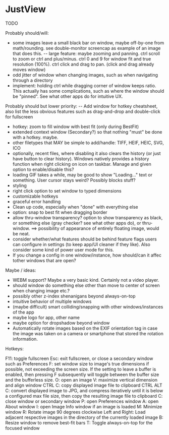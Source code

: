 # JustView

TODO

Probably should/will:
- some images leave a small black bar on window, maybe off-by-one from math/rounding. see double-monitor screencap as example of an image that does this.
-- large feature: maybe zooming and panning. ctrl scroll to zoom or ctrl and plus/minus. ctrl 0 and 9 for window fit and true resolution (100%). ctrl click and drag to pan. (click and drag already moves window)
- odd jitter of window when changing images, such as when navigating through a directory
- implement: holding ctrl while dragging corner of window keeps ratio. This actually has some complications, such as where the window should be "pinned". See what other apps do for intuitive UX.


Probably should but lower priority:
-- Add window for hotkey cheatsheet, also list the less obvious features such as drag-and-drop and double-click for fullscreen
- hotkey: zoom to fill window with best fit (only during BestFit)
- extended context window (Secondary?) so that nothing "must" be done with a hotkey. maybe.
- other filetypes that MAY be simple to add/handle: TIFF, HEIF, HEIC, SVG, ICO
- optionally, recent files, where disabling it also clears the history (or just have button to clear history). Windows natively provides a history function when right clicking on icon on taskbar. Manage and given option to enable/disable this?
- loading GIF takes a while, may be good to show "Loading..." text or something. User cursor stays weird? Possibly blocks stuff?
- styling
- right click option to set window to typed dimensions
- customizable hotkeys
- graceful error handling
- Clean up code, especially when "done" with everything else
- option: snap to best fit when dragging border
- allow thru-window transparency? option to show transparency as black, or something else (gray checker? see what other apps do), or thru-window. ==> possibility of appearance of entirely floating image, would be neat.
- consider whether/what features should be behind feature flags users can configure in settings (to keep app/UI cleaner if they like). Also consider some kind of power user mode for this.
- If you change a config in one window/instance, how should/can it affec tother windows that are open?


Maybe / ideas:
- WEBM support? Maybe a very basic kind. Certainly not a video player.
- should window do something else other than move to center of screen when changing image etc.?
- possibly other z-index shenanigans beyond always-on-top
- intuitive behavior of multiple windows
- (maybe difficult) smart colliding/snapping with other windows/instances of the app
- maybe logo for app, other name
- maybe option for dropshadow beyond window
- Automatically rotate images based on the EXIF orientation tag in case the image was taken on a camera or smartphone that stored the rotation information.



Hotkeys:

F11: toggle fullscreen
Esc: exit fullscreen, or close a secondary window such as Preferences
F: set window size to image's true dimensions if possible, not exceeding the screen size. If the setting to leave a buffer is enabled, then pressing F subsequently will toggle between the buffer size and the bufferless size.
O: open an image
V: maximize vertical dimension and align window
CTRL C: copy displayed image file to clipboard
CTRL ALT C: convert displayed image to JPG, and compress iteratively until it is below a configured max file size, then copy the resulting image file to clipboard
C: close window or secondary window
P: open Preferences window
A: open About window
I: open Image Info window if an image is loaded
M: Minimize window
R: Rotate image 90 degrees clockwise
Left and Right: Load adjacent respective images in the directory of the currently loaded image
B: Resize window to remove best-fit bars
T: Toggle always-on-top for the focused window